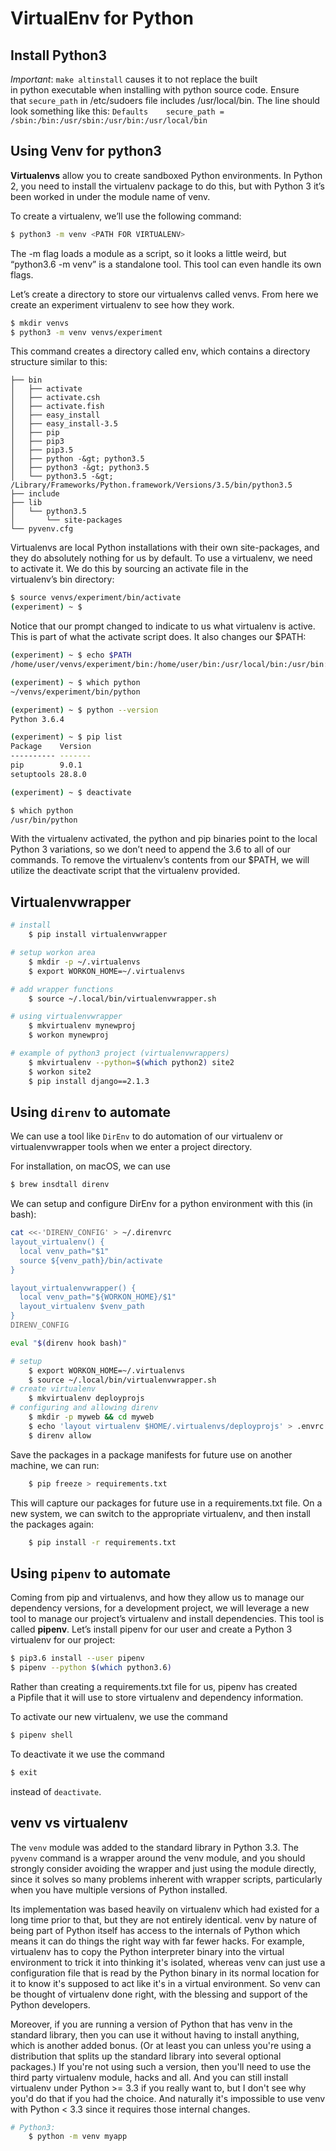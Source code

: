 # VirtualEnv for Python

## Install Python3

*Important*: ```make altinstall``` causes it to not replace the built in python executable when installing with python source code. Ensure that `secure_path` in /etc/sudoers file includes /usr/local/bin. The line should look something like this:
```Defaults    secure_path = /sbin:/bin:/usr/sbin:/usr/bin:/usr/local/bin```

## Using Venv for python3

**Virtualenvs** allow you to create sandboxed Python environments. In Python 2, you need to install the virtualenv package to do this, but with Python 3 it’s been worked in under the module name of venv.

To create a virtualenv, we’ll use the following command:

```bash
$ python3 -m venv <PATH FOR VIRTUALENV>
```

The -m flag loads a module as a script, so it looks a little weird, but “python3.6 -m venv” is a standalone tool. This tool can even handle its own flags.

Let’s create a directory to store our virtualenvs called venvs. From here we create an experiment virtualenv to see how they work.

```bash
$ mkdir venvs
$ python3 -m venv venvs/experiment
```

This command creates a directory called env, which contains a directory structure similar to this:
```
├── bin
│   ├── activate
│   ├── activate.csh
│   ├── activate.fish
│   ├── easy_install
│   ├── easy_install-3.5
│   ├── pip
│   ├── pip3
│   ├── pip3.5
│   ├── python -&gt; python3.5
│   ├── python3 -&gt; python3.5
│   └── python3.5 -&gt; /Library/Frameworks/Python.framework/Versions/3.5/bin/python3.5
├── include
├── lib
│   └── python3.5
│       └── site-packages
└── pyvenv.cfg
```

Virtualenvs are local Python installations with their own site-packages, and they do absolutely nothing for us by default. To use a virtualenv, we need to activate it. We do this by sourcing an activate file in the virtualenv’s bin directory:

```bash
$ source venvs/experiment/bin/activate
(experiment) ~ $
```

Notice that our prompt changed to indicate to us what virtualenv is active. This is part of what the activate script does. It also changes our $PATH:

```bash
(experiment) ~ $ echo $PATH
/home/user/venvs/experiment/bin:/home/user/bin:/usr/local/bin:/usr/bin:/usr/local/sbin:/usr/sbin:/home/user/.local/bin:/home/user/bin

(experiment) ~ $ which python
~/venvs/experiment/bin/python

(experiment) ~ $ python --version
Python 3.6.4

(experiment) ~ $ pip list
Package    Version
---------- -------
pip        9.0.1
setuptools 28.8.0

(experiment) ~ $ deactivate

$ which python
/usr/bin/python
```

With the virtualenv activated, the python and pip binaries point to the local Python 3 variations, so we don’t need to append the 3.6 to all of our commands. To remove the virtualenv’s contents from our $PATH, we will utilize the deactivate script that the virtualenv provided.

## Virtualenvwrapper

```bash
# install
    $ pip install virtualenvwrapper

# setup workon area
    $ mkdir -p ~/.virtualenvs
    $ export WORKON_HOME=~/.virtualenvs

# add wrapper functions
    $ source ~/.local/bin/virtualenvwrapper.sh

# using virtualenvwrapper
    $ mkvirtualenv mynewproj
    $ workon mynewproj

# example of python3 project (virtualenvwrappers)
    $ mkvirtualenv --python=$(which python2) site2
    $ workon site2
    $ pip install django==2.1.3
```

## Using `direnv` to automate

We can use a tool like `DirEnv` to do automation of our virtualenv or virtualenvwrapper tools when we enter a project directory.

For installation, on macOS, we can use 
```bash
$ brew insdtall direnv
```
We can setup and configure DirEnv for a python environment with this (in bash):

```bash
cat <<-'DIRENV_CONFIG' > ~/.direnvrc
layout_virtualenv() {
  local venv_path="$1"
  source ${venv_path}/bin/activate
}

layout_virtualenvwrapper() {
  local venv_path="${WORKON_HOME}/$1"
  layout_virtualenv $venv_path
}
DIRENV_CONFIG

eval "$(direnv hook bash)"
```

```bash
# setup 
    $ export WORKON_HOME=~/.virtualenvs
    $ source ~/.local/bin/virtualenvwrapper.sh
# create virtualenv 
    $ mkvirtualenv deployprojs
# configuring and allowing direnv
    $ mkdir -p myweb && cd myweb
    $ echo 'layout virtualenv $HOME/.virtualenvs/deployprojs' > .envrc
    $ direnv allow
```
Save the packages in a package manifests for future use on another machine, we can run:

```bash
    $ pip freeze > requirements.txt
```

This will capture our packages for future use in a requirements.txt file. On a new system, we can switch to the appropriate virtualenv, and then install the packages again:

```bash
    $ pip install -r requirements.txt
```

## Using `pipenv` to automate

Coming from pip and virtualenvs, and how they allow us to manage our dependency versions, for a development project, we will leverage a new tool to manage our project’s virtualenv and install dependencies. This tool is called **pipenv**. Let’s install pipenv for our user and create a Python 3 virtualenv for our project:

```bash
$ pip3.6 install --user pipenv
$ pipenv --python $(which python3.6)
```

Rather than creating a requirements.txt file for us, pipenv has created a Pipfile that it will use to store virtualenv and dependency information. 

To activate our new virtualenv, we use the command 

```bash
$ pipenv shell
``` 

To deactivate it we use the command 

```bash
$ exit
```

instead of ```deactivate```.


## venv vs virtualenv

The `venv` module was added to the standard library in Python 3.3. The `pyvenv` command is a wrapper around the venv module, and you should strongly consider avoiding the wrapper and just using the module directly, since it solves so many problems inherent with wrapper scripts, particularly when you have multiple versions of Python installed.

Its implementation was based heavily on virtualenv which had existed for a long time prior to that, but they are not entirely identical. venv by nature of being part of Python itself has access to the internals of Python which means it can do things the right way with far fewer hacks. For example, virtualenv has to copy the Python interpreter binary into the virtual environment to trick it into thinking it's isolated, whereas venv can just use a configuration file that is read by the Python binary in its normal location for it to know it's supposed to act like it's in a virtual environment. So venv can be thought of virtualenv done right, with the blessing and support of the Python developers.

Moreover, if you are running a version of Python that has venv in the standard library, then you can use it without having to install anything, which is another added bonus. (Or at least you can unless you're using a distribution that splits up the standard library into several optional packages.) If you're not using such a version, then you'll need to use the third party virtualenv module, hacks and all. And you can still install virtualenv under Python >= 3.3 if you really want to, but I don't see why you'd do that if you had the choice. And naturally it's impossible to use venv with Python < 3.3 since it requires those internal changes.

```bash
# Python3:
    $ python -m venv myapp
```
